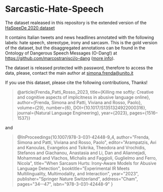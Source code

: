 # Sarcastic-Hate-Speech
The dataset realeased in this repository is the extended version of the [HaSpeeDe 2020 dataset](https://ceur-ws.org/Vol-2765/paper162.pdf)

It contains Italian tweets and news headlines annotated with the following labels: hate speech, stereotype, irony and sarcasm.
This is the gold version of the dataset, but the disaggregated annotations can be found in the Ontology of Dangerous Speech Messages (O-Dang!) at  https://github.com/marcostranisci/o-dang ([more info](https://aclanthology.org/2022.salld-1.2/)).

The dataset is released protected with password, therefore to access the data, please, contact the main author at simona.frenda@unito.it

If you use this dataset, please cite the following contributions, Thanks!

>@article{Frenda_Patti_Rosso_2023, 
title={Killing me softly: Creative and cognitive aspects of implicitness in abusive language online}, 
author={Frenda, Simona and Patti, Viviana and Rosso, Paolo}, 
volume={29}, 
number={6}, 
DOI={10.1017/S1351324922000316}, 
journal={Natural Language Engineering}, 
year={2023}, 
pages={1516–1537}} 

and 

>@InProceedings{10.1007/978-3-031-42448-9_4,
author="Frenda, Simona
and Patti, Viviana
and Rosso, Paolo",
editor="Arampatzis, Avi
and Kanoulas, Evangelos
and Tsikrika, Theodora
and Vrochidis, Stefanos
and Giachanou, Anastasia
and Li, Dan
and Aliannejadi, Mohammad
and Vlachos, Michalis
and Faggioli, Guglielmo
and Ferro, Nicola",
title="When Sarcasm Hurts: Irony-Aware Models for Abusive Language Detection",
booktitle="Experimental IR Meets Multilinguality, Multimodality, and Interaction",
year="2023",
publisher="Springer Nature Switzerland",
address="Cham",
pages="34--47",
isbn="978-3-031-42448-9"
}
